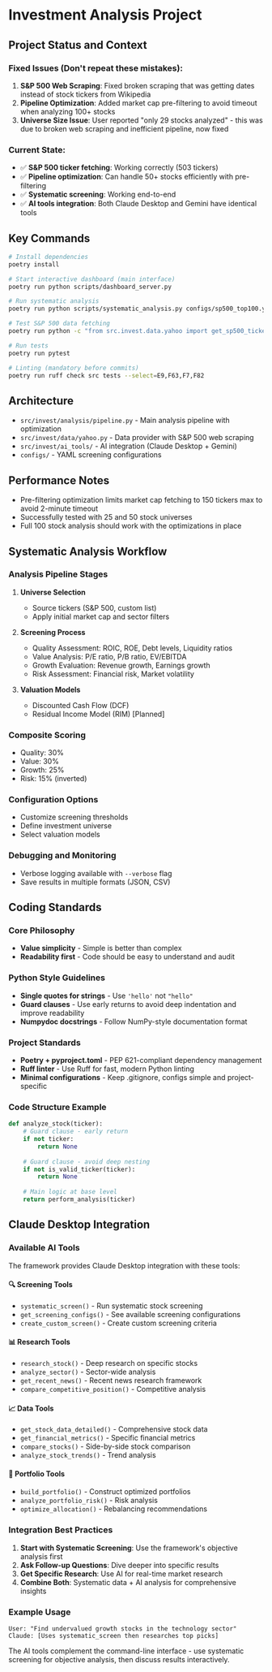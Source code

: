 # Investment Analysis Project

## Project Status and Context

### Fixed Issues (Don't repeat these mistakes):
1. **S&P 500 Web Scraping**: Fixed broken scraping that was getting dates instead of stock tickers from Wikipedia
2. **Pipeline Optimization**: Added market cap pre-filtering to avoid timeout when analyzing 100+ stocks  
3. **Universe Size Issue**: User reported "only 29 stocks analyzed" - this was due to broken web scraping and inefficient pipeline, now fixed

### Current State:
- ✅ **S&P 500 ticker fetching**: Working correctly (503 tickers)
- ✅ **Pipeline optimization**: Can handle 50+ stocks efficiently with pre-filtering
- ✅ **Systematic screening**: Working end-to-end
- ✅ **AI tools integration**: Both Claude Desktop and Gemini have identical tools

## Key Commands

```bash
# Install dependencies
poetry install

# Start interactive dashboard (main interface)
poetry run python scripts/dashboard_server.py

# Run systematic analysis
poetry run python scripts/systematic_analysis.py configs/sp500_top100.yaml --save-csv

# Test S&P 500 data fetching
poetry run python -c "from src.invest.data.yahoo import get_sp500_tickers; print(f'Found {len(get_sp500_tickers())} tickers')"

# Run tests  
poetry run pytest

# Linting (mandatory before commits)
poetry run ruff check src tests --select=E9,F63,F7,F82
```

## Architecture

- `src/invest/analysis/pipeline.py` - Main analysis pipeline with optimization
- `src/invest/data/yahoo.py` - Data provider with S&P 500 web scraping
- `src/invest/ai_tools/` - AI integration (Claude Desktop + Gemini)
- `configs/` - YAML screening configurations

## Performance Notes

- Pre-filtering optimization limits market cap fetching to 150 tickers max to avoid 2-minute timeout
- Successfully tested with 25 and 50 stock universes
- Full 100 stock analysis should work with the optimizations in place

## Systematic Analysis Workflow

### Analysis Pipeline Stages
1. **Universe Selection**
   - Source tickers (S&P 500, custom list)
   - Apply initial market cap and sector filters

2. **Screening Process**
   - Quality Assessment: ROIC, ROE, Debt levels, Liquidity ratios
   - Value Analysis: P/E ratio, P/B ratio, EV/EBITDA
   - Growth Evaluation: Revenue growth, Earnings growth
   - Risk Assessment: Financial risk, Market volatility

3. **Valuation Models**
   - Discounted Cash Flow (DCF)
   - Residual Income Model (RIM) [Planned]

### Composite Scoring
- Quality: 30%
- Value: 30%
- Growth: 25%
- Risk: 15% (inverted)

### Configuration Options
- Customize screening thresholds
- Define investment universe
- Select valuation models

### Debugging and Monitoring
- Verbose logging available with `--verbose` flag
- Save results in multiple formats (JSON, CSV)

## Coding Standards

### Core Philosophy
- **Value simplicity** - Simple is better than complex
- **Readability first** - Code should be easy to understand and audit

### Python Style Guidelines
- **Single quotes for strings** - Use `'hello'` not `"hello"`
- **Guard clauses** - Use early returns to avoid deep indentation and improve readability
- **Numpydoc docstrings** - Follow NumPy-style documentation format

### Project Standards
- **Poetry + pyproject.toml** - PEP 621-compliant dependency management
- **Ruff linter** - Use Ruff for fast, modern Python linting
- **Minimal configurations** - Keep .gitignore, configs simple and project-specific

### Code Structure Example
```python
def analyze_stock(ticker):
    # Guard clause - early return
    if not ticker:
        return None
    
    # Guard clause - avoid deep nesting
    if not is_valid_ticker(ticker):
        return None
    
    # Main logic at base level
    return perform_analysis(ticker)
```

## Claude Desktop Integration

### Available AI Tools
The framework provides Claude Desktop integration with these tools:

#### 🔍 Screening Tools
- `systematic_screen()` - Run systematic stock screening
- `get_screening_configs()` - See available screening configurations
- `create_custom_screen()` - Create custom screening criteria

#### 📊 Research Tools  
- `research_stock()` - Deep research on specific stocks
- `analyze_sector()` - Sector-wide analysis
- `get_recent_news()` - Recent news research framework
- `compare_competitive_position()` - Competitive analysis

#### 📈 Data Tools
- `get_stock_data_detailed()` - Comprehensive stock data
- `get_financial_metrics()` - Specific financial metrics
- `compare_stocks()` - Side-by-side stock comparison
- `analyze_stock_trends()` - Trend analysis

#### 💼 Portfolio Tools
- `build_portfolio()` - Construct optimized portfolios
- `analyze_portfolio_risk()` - Risk analysis
- `optimize_allocation()` - Rebalancing recommendations

### Integration Best Practices

1. **Start with Systematic Screening**: Use the framework's objective analysis first
2. **Ask Follow-up Questions**: Dive deeper into specific results
3. **Get Specific Research**: Use AI for real-time market research
4. **Combine Both**: Systematic data + AI analysis for comprehensive insights

### Example Usage
```
User: "Find undervalued growth stocks in the technology sector"
Claude: [Uses systematic_screen then researches top picks]
```

The AI tools complement the command-line interface - use systematic screening for objective analysis, then discuss results interactively.